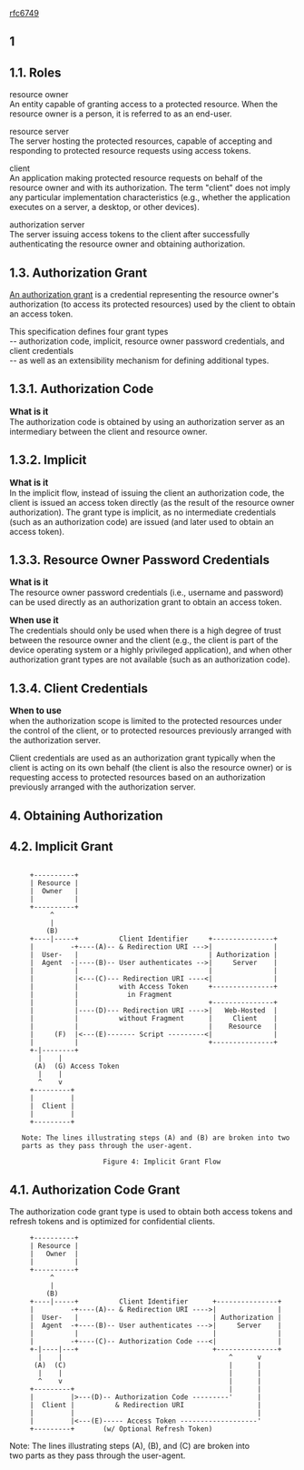 [rfc6749](https://datatracker.ietf.org/doc/html/rfc6749)

## 1

## 1.1.  Roles

resource owner  
    An entity capable of granting access to a protected resource.
    When the resource owner is a person, it is referred to as an
    end-user.

resource server  
    The server hosting the protected resources, capable of accepting
    and responding to protected resource requests using access tokens.

client  
    An application making protected resource requests on behalf of the
    resource owner and with its authorization.  The term "client" does
    not imply any particular implementation characteristics (e.g.,
    whether the application executes on a server, a desktop, or other
    devices).

authorization server  
    The server issuing access tokens to the client after successfully
    authenticating the resource owner and obtaining authorization.

## 1.3. Authorization Grant

<u>An authorization grant</u> is a credential representing the resource owner's authorization (to access its protected resources) used by the client to obtain an access token.

This specification defines four grant types  
-- authorization code, implicit, resource owner password credentials, and client credentials  
-- as well as an extensibility mechanism for defining additional types.

## 1.3.1.  Authorization Code

<span style='font-size: 15px;'>**What is it**</span>  
The authorization code is obtained by using an authorization server as an intermediary between the client and resource owner.

## 1.3.2.  Implicit

<span style='font-size: 15px;'>**What is it**</span>  
In the implicit flow, instead of issuing the client an authorization code, the client is issued an access token directly (as the result of the resource owner authorization). The grant type is implicit, as no intermediate credentials (such as an authorization code) are issued (and later used to obtain an access token).



## 1.3.3.  Resource Owner Password Credentials

<span style='font-size: 15px;'>**What is it**</span>  
The resource owner password credentials (i.e., username and password) can be used directly as an authorization grant to obtain an access token.  

<span style='font-size: 15px;'>**When use it**</span>  
The credentials should only be used when there is a high degree of trust between the resource owner and the client (e.g., the client is part of the device operating system or a highly privileged application), and when other authorization grant types are not available (such as an authorization code).

## 1.3.4.  Client Credentials

<span style='font-size: 15px;'>**When to use**</span>  
when the authorization scope is limited to the protected resources under the control of the client, or to protected resources previously arranged with the authorization server.

Client credentials are used as an authorization grant typically when the client is acting on its own behalf (the client is also the resource owner) or is requesting access to protected resources based on an authorization previously arranged with the authorization server.

## 4.  Obtaining Authorization

## 4.2.  Implicit Grant

```

     +----------+
     | Resource |
     |  Owner   |
     |          |
     +----------+
          ^
          |
         (B)
     +----|-----+          Client Identifier     +---------------+
     |         -+----(A)-- & Redirection URI --->|               |
     |  User-   |                                | Authorization |
     |  Agent  -|----(B)-- User authenticates -->|     Server    |
     |          |                                |               |
     |          |<---(C)--- Redirection URI ----<|               |
     |          |          with Access Token     +---------------+
     |          |            in Fragment
     |          |                                +---------------+
     |          |----(D)--- Redirection URI ---->|   Web-Hosted  |
     |          |          without Fragment      |     Client    |
     |          |                                |    Resource   |
     |     (F)  |<---(E)------- Script ---------<|               |
     |          |                                +---------------+
     +-|--------+
       |    |
      (A)  (G) Access Token
       |    |
       ^    v
     +---------+
     |         |
     |  Client |
     |         |
     +---------+

   Note: The lines illustrating steps (A) and (B) are broken into two
   parts as they pass through the user-agent.

                       Figure 4: Implicit Grant Flow

```


## 4.1.  Authorization Code Grant

The authorization code grant type is used to obtain both access
tokens and refresh tokens and is optimized for confidential clients.
```
     +----------+
     | Resource |
     |   Owner  |
     |          |
     +----------+
          ^
          |
         (B)
     +----|-----+          Client Identifier      +---------------+
     |         -+----(A)-- & Redirection URI ---->|               |
     |  User-   |                                 | Authorization |
     |  Agent  -+----(B)-- User authenticates --->|     Server    |
     |          |                                 |               |
     |         -+----(C)-- Authorization Code ---<|               |
     +-|----|---+                                 +---------------+
       |    |                                         ^      v
      (A)  (C)                                        |      |
       |    |                                         |      |
       ^    v                                         |      |
     +---------+                                      |      |
     |         |>---(D)-- Authorization Code ---------'      |
     |  Client |          & Redirection URI                  |
     |         |                                             |
     |         |<---(E)----- Access Token -------------------'
     +---------+       (w/ Optional Refresh Token)
```

Note: The lines illustrating steps (A), (B), and (C) are broken into  
two parts as they pass through the user-agent.

